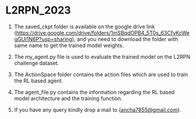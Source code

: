 # L2RPN_2023

1. The saved_ckpt folder is available on the google drive link (https://drive.google.com/drive/folders/1mSBqdOPB4_5T0s_63CfvKcWegGUI1N6P?usp=sharing), and you need to download the folder with same name to get the trained model weights.

2. The my_agent.py file is used to evaluate the trained model on the L2RPN challenge dataset.
3. The ActionSpace folder contains the action files which are used to train the RL based agent.
4. The agent_file.py contains the information regarding the RL based model architecture and the training function.
5. If you have any query kindly drop a mail to (ancha7855@gmail.com).

